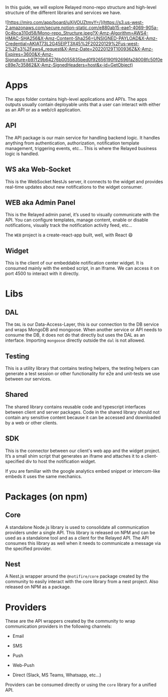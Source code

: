
In this guide, we will explore Relayed mono-repo structure and high-level structure of the different libraries and services we have.

![https://miro.com/app/board/uXjVOUZtmvY=/](https://s3.us-west-2.amazonaws.com/secure.notion-static.com/e880ab15-eae1-4069-905a-0c4bca310d58/Mono-repo_Structure.jpeg?X-Amz-Algorithm=AWS4-HMAC-SHA256&X-Amz-Content-Sha256=UNSIGNED-PAYLOAD&X-Amz-Credential=AKIAT73L2G45EIPT3X45%2F20220129%2Fus-west-2%2Fs3%2Faws4_request&X-Amz-Date=20220129T100936Z&X-Amz-Expires=3600&X-Amz-Signature=b97f29b64276b0055835bed0f92656190f92696fa28008fc50f0ec89e7c35862&X-Amz-SignedHeaders=host&x-id=GetObject)

# Apps

The apps folder contains high-level applications and API’s. The apps outputs usually contain deployable units that a user can interact with either as an API or as a web/cli application.

## API

The API package is our main service for handling backend logic. It handles anything from authentication, authorization, notification template management, triggering events, etc... This is where the Relayed business logic is handled. 

## WS aka Web-Socket

This is the WebSocket NestJs server, it connects to the widget and provides real-time updates about new notifications to the widget consumer.

## WEB aka Admin Panel

This is the Relayed admin panel, it’s used to visually communicate with the API. You can configure templates, manage content, enable or disable notifications, visually track the notification activity feed, etc... 

The `WEB` project is a create-react-app built, well, with React 😄

## Widget

This is the client of our embeddable notification center widget. It is consumed mainly with the embed script, in an Iframe. We can access it on port 4500 to interact with it directly. 

# Libs

## DAL

The `DAL` is our Data-Access-Layer, this is our connection to the DB service and wraps MongoDB and mongoose. When another service or API needs to consume the DB, it does not do that directly but uses the DAL as an interface. Importing `mongoose` directly outside the `dal` is not allowed.

## Testing

This is a utility library that contains testing helpers, the testing helpers can generate a test session or other functionality for e2e and unit-tests we use between our services.

## Shared

The shared library contains reusable code and typescript interfaces between client and server packages. Code in the shared library should not contain any sensitive content because it can be accessed and downloaded by a web or other clients. 

## SDK

This is the connector between our client's web app and the widget project. It’s a small shim script that generates an iframe and attaches it to a client-specified div to host the notification widget. 

If you are familiar with the google analytics embed snippet or intercom-like embeds it uses the same mechanics. 

# Packages (on npm)

## Core

A standalone Node.js library is used to consolidate all communication providers under a single API. This library is released on NPM and can be used as a standalone tool and as a client for the Relayed API. The API consumes this library as well when it needs to communicate a message via the specified provider. 

## Nest

A Nest.js  wrapper around the `@notifire/core` package created by the community to easily interact with the core library from a nest project. Also released on NPM as a package.

# Providers

These are the API wrappers created by the community to wrap communication providers in the following channels:

- Email

- SMS

- Push

- Web-Push

- Direct (Slack, MS Teams, Whatsapp, etc...)

Providers can be consumed directly or using the `core` library for a unified API.
